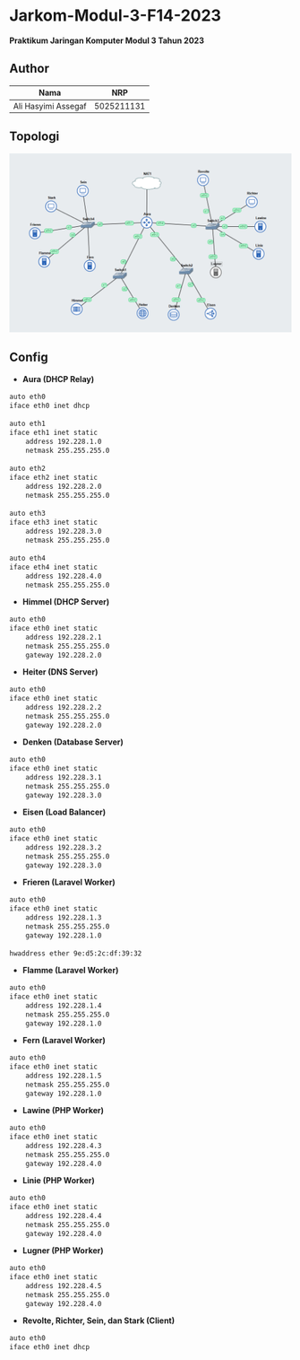 # Jarkom-Modul-3-F14-2023
**Praktikum Jaringan Komputer Modul 3 Tahun 2023**

## Author
| Nama | NRP |
|---------------------------|------------|
|Ali Hasyimi Assegaf | 5025211131 |

## Topologi
![image](image/Topologi.png)

## Config
- **Aura (DHCP Relay)**
```
auto eth0
iface eth0 inet dhcp

auto eth1
iface eth1 inet static
	address 192.228.1.0
	netmask 255.255.255.0

auto eth2
iface eth2 inet static
	address 192.228.2.0
	netmask 255.255.255.0

auto eth3
iface eth3 inet static
	address 192.228.3.0
	netmask 255.255.255.0

auto eth4
iface eth4 inet static
	address 192.228.4.0
	netmask 255.255.255.0

```
- **Himmel (DHCP Server)**
```
auto eth0
iface eth0 inet static
	address 192.228.2.1
	netmask 255.255.255.0
	gateway 192.228.2.0

```
- **Heiter (DNS Server)**
```
auto eth0
iface eth0 inet static
	address 192.228.2.2
	netmask 255.255.255.0
	gateway 192.228.2.0
```
- **Denken (Database Server)**
```
auto eth0
iface eth0 inet static
	address 192.228.3.1
	netmask 255.255.255.0
	gateway 192.228.3.0
```
- **Eisen (Load Balancer)**
```
auto eth0
iface eth0 inet static
	address 192.228.3.2
	netmask 255.255.255.0
	gateway 192.228.3.0
```
- **Frieren (Laravel Worker)**
```
auto eth0
iface eth0 inet static
	address 192.228.1.3
	netmask 255.255.255.0
	gateway 192.228.1.0

hwaddress ether 9e:d5:2c:df:39:32
```
- **Flamme (Laravel Worker)**
```
auto eth0
iface eth0 inet static
	address 192.228.1.4
	netmask 255.255.255.0
	gateway 192.228.1.0
```
- **Fern (Laravel Worker)**
```
auto eth0
iface eth0 inet static
	address 192.228.1.5
	netmask 255.255.255.0
	gateway 192.228.1.0
```
- **Lawine (PHP Worker)**
```
auto eth0
iface eth0 inet static
	address 192.228.4.3
	netmask 255.255.255.0
	gateway 192.228.4.0
```
- **Linie (PHP Worker)**
```
auto eth0
iface eth0 inet static
	address 192.228.4.4
	netmask 255.255.255.0
	gateway 192.228.4.0
```
- **Lugner (PHP Worker)**
```
auto eth0
iface eth0 inet static
	address 192.228.4.5
	netmask 255.255.255.0
	gateway 192.228.4.0
```
- **Revolte, Richter, Sein, dan Stark (Client)**
```
auto eth0
iface eth0 inet dhcp
```
